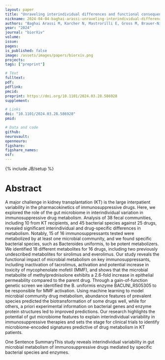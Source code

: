 ```yaml
---
layout: paper
title: "Unraveling interindividual differences and functional consequences of gut microbial metabolism of immunosuppressants"
nickname: 2024-04-04-baghai-arassi-unraveling-interindividual-differences
authors: "Baghai Arassi M, Karcher N, Mastrorilli E, Gross M, Brauer-Nikonow A, Hackett R, Czock D, Toenshoff B, Zeller G, Zimmermann M"
year: "2024"
journal: "biorXiv"
volume:
issue:
pages:
is_published: false
image: /assets/images/papers/biorxiv.png
projects:
tags: ["preprint"]

# Text
fulltext:
pdf:
pdflink:
pmcid:
preprint: https://doi.org/10.1101/2024.03.28.586928
supplement:

# Links
doi: "10.1101/2024.03.28.586928"
pmid:

# Data and code
github:
neurovault:
openneuro:
figshare:
figshare_names:
osf:
---
```

{% include JB/setup %}

# Abstract

A major challenge in kidney transplantation (KT) is the large interpatient variability in the pharmacokinetics of immunosuppressive drugs. Here, we explored the role of the gut microbiome in interindividual variation in immunosuppressive drug metabolism. Analysis of 38 fecal communities, including 10 from KT recipients, and 45 bacterial species against 25 drugs, revealed significant interindividual and drug-specific differences in metabolism. Notably, 15 of 16 immunosuppressants tested were metabolized by at least one microbial community, and we found specific bacterial species, such as Bacteroides uniformis, to be potent metabolizers. We identified 18 different metabolites for 16 drugs, including two previously undescribed metabolites for sirolimus and everolimus. Our study reveals the functional impact of microbial metabolism on key immunosuppressants, including inactivation of tacrolimus, activation and potential increase in toxicity of mycophenolate mofetil (MMF), and shows that the microbial metabolite of methylprednisolone exhibits a 2.6-fold increase in epithelial permeability compared to the parent drug. Through a gain-of-function genetic screen we identified the B. uniformis enzyme BACUNI_RS05305 to be responsible for MMF activation. Using machine learning to model microbial community drug metabolism, abundance features of prevalent species predicted the biotransformation of some drugs well, while for others, a priori experimental information on bacterial genes and enzyme protein structures led to improved predictions. Our research highlights the potential of gut microbiome features to explain interindividual variability in immunosuppressive therapies and sets the stage for clinical trials to identify microbiome-encoded signatures predictive of drug metabolism in KT patients.

One Sentence SummaryThis study reveals interindividual variability in gut microbial metabolism of immunosuppressive drugs mediated by specific bacterial species and enzymes.
